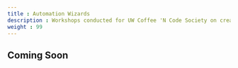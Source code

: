 ```yaml
---
title : Automation Wizards
description : Workshops conducted for UW Coffee 'N Code Society on creating bots and automating them to perform tasks.
weight : 99
---
```


## Coming Soon 

